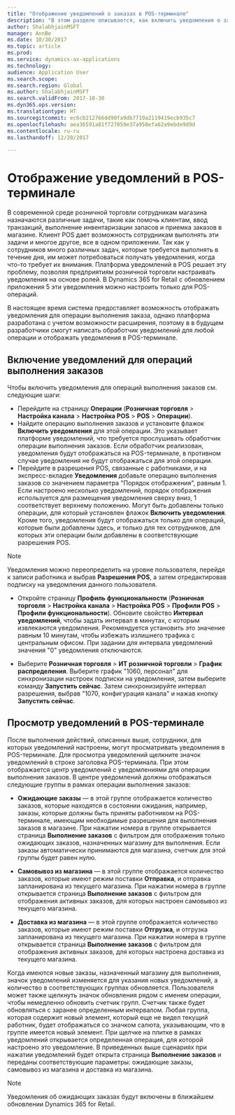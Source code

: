 ```yaml
---
title: "Отображение уведомлений о заказах в POS-терминале"
description: "В этом разделе описывается, как включить уведомления о заказах в POS-терминале и платформу уведомлений, которая может быть расширена для других операций."
author: ShalabhjainMSFT
manager: AnnBe
ms.date: 10/30/2017
ms.topic: article
ms.prod: 
ms.service: dynamics-ax-applications
ms.technology: 
audience: Application User
ms.search.scope: 
ms.search.region: Global
ms.author: ShalabhjainMSFT
ms.search.validFrom: 2017-10-30
ms.dyn365.ops.version: 
ms.translationtype: HT
ms.sourcegitcommit: ec6cb212766dd90fa9db7719a2119419ecb935c7
ms.openlocfilehash: aea36591a81f727059e37a958efa62a9ebde9d9d
ms.contentlocale: ru-ru
ms.lasthandoff: 12/20/2017

---
```


# <a name="display-notifications-in-point-of-sale"></a>Отображение уведомлений в POS-терминале

В современной среде розничной торговли сотрудникам магазина назначаются различные задачи, такие как помочь клиентам, ввод транзакций, выполнение инвентаризации запасов и приемка заказов в магазине. Клиент POS дает возможность сотрудникам выполнять эти задачи и многое другое, все в одном приложении. Так как у сотрудников много различных задач, которые требуется выполнять в течение дня, им может потребоваться получать уведомления, когда что-то требует их внимания. Платформа уведомлений в POS решает эту проблему, позволяя предприятиям розничной торговли настраивать уведомления на основе ролей. В Dynamics 365 for Retail с обновлением приложения 5 эти уведомления можно настроить только для POS-операций.

В настоящее время система предоставляет возможность отображать уведомления для операции выполнения заказа, однако платформа разработана с учетом возможности расширения, поэтому в в будущем разработчики смогут написать обработчик уведомлений для любой операции и отображать уведомления в POS-терминале.  

## <a name="enable-notifications-for-order-fulfillment-operations"></a>Включение уведомлений для операций выполнения заказов

Чтобы включить уведомления для операций выполнения заказов см. следующие шаги:

 - Перейдите на страницу **Операции** (**Розничная торговля** > **Настройка канала** > **Настройка POS** > **POS** > **Операции**).
 - Найдите операцию выполнения заказов и установите флажок **Включить уведомления** для этой операции. Это указывает платформе уведомлений, что требуется прослушивать обработчик операции выполнения заказов. Если обработчик реализован, уведомления будут отображаться на POS-терминале, в противном случае уведомления не будут отображаться для этой операции.
- Перейдите в разрешения POS, связанные с работниками, и на экспресс-вкладке **Уведомления** добавьте операцию выполнения заказов со значением параметра "Порядок отображения", равным 1. Если настроено несколько уведомлений, порядок отображения используется для размещения уведомления сверху вниз, 1 соответствует верхнему положению. Могут быть добавлены только операции, для который установлен флажок **Включить уведомления**. Кроме того, уведомления будут отображаться только для операций, которые были добавлены здесь, и только для тех сотрудников, для которых эти операции были добавлены в соответствующие разрешения POS. 

> [!NOTE]
> Уведомления можно переопределить на уровне пользователя, перейдя к записи работника и выбрав **Разрешения POS**, а затем отредактировав подписку на уведомления данного пользователя.

 - Откройте страницу **Профиль функциональности** (**Розничная торговля** > **Настройка канала** > **Настройка POS** > **Профили POS** > **Профили функциональности**). Обновите свойство **Интервал уведомлений**, чтобы задать интервал в минутах, с которым извлекаются уведомления. Рекомендуется установить это значение равным 10 минутам, чтобы избежать излишнего трафика с центральным офисом. При задании для интервала уведомлений значения "0" уведомления отключаются.  

 - Выберите **Розничная торговля** > **ИТ розничной торговли** > **График распределения**. Выберите график "1060, персонал" для синхронизации настроек подписки на уведомления, затем выберите команду **Запустить сейчас**. Затем синхронизируйте интервал разрешения, выбрав "1070, конфигурация канала" и нажав кнопку **Запустить сейчас**. 

## <a name="view-notifications-in-pos"></a>Просмотр уведомлений в POS-терминале

После выполнения действий, описанных выше, сотрудники, для которых уведомлений настроены, могут просматривать уведомления в POS-терминале. Для просмотра уведомлений щелкните значок уведомлений в строке заголовка POS-терминала. При этом отображается центр уведомлений с уведомлениями для операции выполнения заказов. В центре уведомлений должны отображаться следующие группы в рамках операции выполнения заказов: 

- **Ожидающие заказы** — в этой группе отображается количество заказов, которые находятся в состоянии ожидания, например, заказы, которые должны быть приняты работником на POS-терминале, имеющим необходимые разрешения для выполнения заказов в магазине. При нажатии номера в группе открывается страница **Выполнение заказов** с фильтром для отображения только ожидающих заказов, назначенных магазину для выполнения. Если заказы автоматически принимаются для магазина, счетчик для этой группы будет равен нулю.

- **Самовывоз из магазина** — в этой группе отображается количество заказов, которые имеют режим поставки **Отправка**, и отправка запланирована из текущего магазина. При нажатии номера в группе открывается страница **Выполнение заказов** с фильтром для отображения активных заказов, для которых настроен самовывоз из текущего магазина.

- **Доставка из магазина** — в этой группе отображается количество заказов, которые имеют режим поставки **Отгрузка**, и отгрузка запланирована из текущего магазина. При нажатии номера в группе открывается страница **Выполнение заказов** с фильтром для отображения активных заказов, для которых настроена доставка из текущего магазина.

Когда имеются новые заказы, назначенный магазину для выполнения, значок уведомлений изменяется для указания новых уведомлений, а количество в соответствующих группах обновляется. Пользователя может также щелкнуть значок обновления рядом с именем операции, чтобы немедленно обновить счетчик групп. Счетчик также будет обновляться с заранее определенным интервалом. Любая группа, которая содержит новый элемент, который еще не видел текущий работник, будет отображаться со значком салюта, указывающим, что в группе имеется новый элемент. При щелчке на плитке в рамках уведомлений открывается определенная операция, для которой настроено это уведомление. В приведенных выше сценариях при нажатии уведомлений будет открыта страница **Выполнение заказов** и переданы соответствующие параметры: ожидающие заказы, самовывоз из магазина и доставка из магазина. 

> [!NOTE]
> Уведомления об ожидающих заказах будут включены в ближайшем обновлении Dynamics 365 for Retail. 


